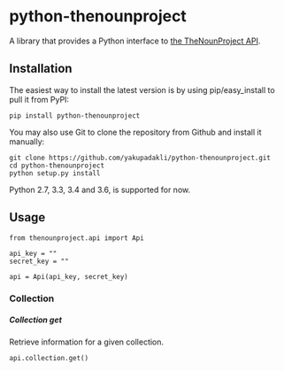 # python-thenounproject

A library that provides a Python interface to [the TheNounProject API](http://api.thenounproject.com/).

## Installation

The easiest way to install the latest version
is by using pip/easy_install to pull it from PyPI:

    pip install python-thenounproject

You may also use Git to clone the repository from
Github and install it manually:

    git clone https://github.com/yakupadakli/python-thenounproject.git
    cd python-thenounproject
    python setup.py install

Python 2.7, 3.3, 3.4 and 3.6, is supported for now.

## Usage

    from thenounproject.api import Api

    api_key = ""
    secret_key = ""

    api = Api(api_key, secret_key)

### Collection

##### Collection get

Retrieve information for a given collection.

    api.collection.get()
